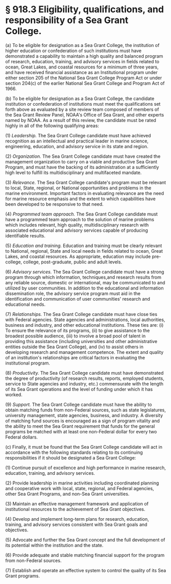 # § 918.3   Eligibility, qualifications, and responsibility of a Sea Grant College.

(a) To be eligible for designation as a Sea Grant College, the institution of higher education or confederation of such institutions must have demonstrated a capability to maintain a high quality and balanced program of research, education, training, and advisory services in fields related to ocean, Great Lakes, and coastal resources for a minimum of three years, and have received financial assistance as an Institutional program under either section 205 of the National Sea Grant College Program Act or under section 204(c) of the earlier National Sea Grant College and Program Act of 1966. 


(b) To be eligible for designation as a Sea Grant College, the candidate institution or confederation of institutions must meet the qualifications set forth above as evaluated by a site review team composed of members of the Sea Grant Review Panel, NOAA's Office of Sea Grant, and other experts named by NOAA. As a result of this review, the candidate must be rated highly in all of the following qualifying areas: 


(1) *Leadership.* The Sea Grant College candidate must have achieved recognition as an intellectual and practical leader in marine science, engineering, education, and advisory service in its state and region. 


(2) *Organization.* The Sea Grant College candidate must have created the management organization to carry on a viable and productive Sea Grant Program, and must have the backing of its administration at a sufficiently high level to fulfill its multidisciplinary and multifaceted mandate. 


(3) *Relevance.* The Sea Grant College candidate's program must be relevant to local, State, regional, or National opportunities and problems in the marine environment. Important factors in evaluating relevance are the need for marine resource emphasis and the extent to which capabilities have been developed to be responsive to that need. 


(4) *Programmed team approach.* The Sea Grant College candidate must have a programmed team approach to the solution of marine problems which includes relevant, high quality, multidisciplinary research with associated educational and advisory services capable of producing identifiable results. 


(5) *Education and training.* Education and training must be clearly relevant to National, regional, State and local needs in fields related to ocean, Great Lakes, and coastal resources. As appropriate, education may include pre-college, college, post-graduate, public and adult levels. 


(6) *Advisory services.* The Sea Grant College candidate must have a strong program through which information, techniques,and research results from any reliable source, domestic or international, may be communicated to and utilized by user communities. In addition to the educational and information dissemination role, the advisory service program must aid in the identification and communication of user communities' research and educational needs. 


(7) *Relationships.* The Sea Grant College candidate must have close ties with Federal agencies. State agencies and administrations, local authorities, business and industry, and other educational institutions. These ties are: (i) To ensure the relevance of its programs, (ii) to give assistance to the broadest possible audience, (iii) to involve a broad pool of talent in providing this assistance (including universities and other administrative entities outside the Sea Grant College), and (iv) to assist others in developing research and management competence. The extent and quality of an institution's relationships are critical factors in evaluating the institutional program. 


(8) *Productivity.* The Sea Grant College candidate must have demonstrated the degree of productivity (of research results, reports, employed students, service to State agencies and industry, etc.) commensurate with the length of its Sea Grant operations and the level of funding under which it has worked. 


(9) *Support.* The Sea Grant College candidate must have the ability to obtain matching funds from non-Federal sources, such as state legislatures, university management, state agencies, business, and industry. A diversity of matching fund sources is encouraged as a sign of program vitality and the ability to meet the Sea Grant requirement that funds for the general programs be matched with at least one non-Federal dollar for every two Federal dollars. 


(c) Finally, it must be found that the Sea Grant College candidate will act in accordance with the following standards relating to its continuing responsibilities if it should be designated a Sea Grant College: 


(1) Continue pursuit of excellence and high performance in marine research, education, training, and advisory services. 


(2) Provide leadership in marine activities including coordinated planning and cooperative work with local, state, regional, and Federal agencies, other Sea Grant Programs, and non-Sea Grant universities. 


(3) Maintain an effective management framework and application of institutional resources to the achievement of Sea Grant objectives. 


(4) Develop and implement long-term plans for research, education, training, and advisory services consistent with Sea Grant goals and objectives. 


(5) Advocate and further the Sea Grant concept and the full development of its potential within the institution and the state. 


(6) Provide adequate and stable matching financial support for the program from non-Federal sources. 


(7) Establish and operate an effective system to control the quality of its Sea Grant programs. 




